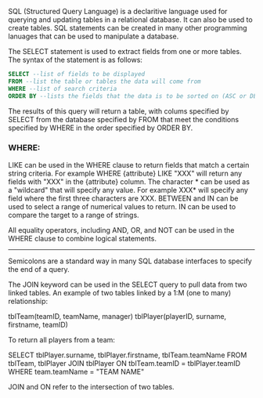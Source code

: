SQL (Structured Query Language) is a declaritive language used for querying and updating tables in a relational database. It can also be used to create tables. SQL statements can be created in many other programming lanuages that can be used to manipulate a database.

The SELECT statement is used to extract fields from one or more tables. The syntax of the statement is as follows:
```SQL
SELECT --list of fields to be displayed
FROM --list the table or tables the data will come from
WHERE --list of search criteria
ORDER BY --lists the fields that the data is to be sorted on (ASC or DESC)
```
The results of this query will return a table, with colums specified by SELECT from the database specified by FROM that meet the conditions specified by WHERE in the order specified by ORDER BY.  

### WHERE:
LIKE can be used in the WHERE clause to return fields that match a certain string criteria. For example WHERE {attribute} LIKE "XXX" will return any fields with "XXX" in the {attribute} column. The character * can be used as a "wildcard" that will specify any value. For example XXX* will specify any field where the first three characters are XXX. BETWEEN and IN can be used to select a range of numerical values to return. IN can be used to compare the target to a range of strings.

All equality operators, including AND, OR, and NOT can be used in the WHERE clause to combine logical statements.

---------------------------------------

Semicolons are a standard way in many SQL database interfaces to specify the end of a query.

The JOIN keyword can be used in the SELECT query to pull data from two linked tables. An example of two tables linked by a 1:M (one to many) relationship:

tblTeam(teamID, teamName, manager)
tblPlayer(playerID, surname, firstname, teamID)

To return all players from a team:

SELECT tblPlayer.surname, tblPlayer.firstname, tblTeam.teamName
FROM tblTeam, tblPlayer
JOIN tblPlayer
ON tblTeam.teamID = tblPlayer.teamID
WHERE team.teamName = "TEAM NAME"

JOIN and ON refer to the intersection of two tables.